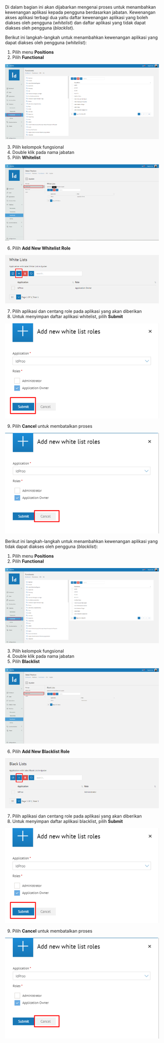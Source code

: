 Di dalam bagian ini akan dijabarkan mengenai proses untuk menambahkan kewenangan aplikasi kepada pengguna berdasarkan 
jabatan. Kewenangan akses aplikasi terbagi dua yaitu daftar kewenangan aplikasi yang boleh diakses oleh pengguna 
(*whitelist*) dan daftar aplikasi yang tidak dapat diakses oleh pengguna (*blacklist*).

Berikut ini langkah-langkah untuk menambahkan kewenangan aplikasi yang dapat diakses oleh pengguna (*whitelist*):

1. Pilih menu **Positions**
2. Pilih **Functional**

![Gambar](_static/Gambar5.3.4.1_1.png/?sanitize=true)

3. Pilih kelompok fungsional
4. Double klik pada nama jabatan
5. Pilih **Whitelist**

![Gambar](_static/Gambar5.3.4.1_2.png/?sanitize=true)

6. Pilih **Add New Whitelist Role**

![Gambar](_static/Gambar5.3.4.1_3.png/?sanitize=true)

7. Pilih aplikasi dan centang role pada aplikasi yang akan diberikan
8. Untuk menyimpan daftar aplikasi whitelist, pilih **Submit**

![Gambar](_static/Gambar5.3.4.1_4.png/?sanitize=true)

9. Pilih **Cancel** untuk membatalkan proses

![Gambar](_static/Gambar5.3.4.1_5.png/?sanitize=true)

Berikut ini langkah-langkah untuk menambahkan kewenangan aplikasi yang tidak dapat diakses oleh pengguna (*blacklist*):

1. Pilih menu **Positions**
2. Pilih **Functional**

![Gambar](_static/Gambar5.3.4.1_6.png/?sanitize=true)

3. Pilih kelompok fungsional
4. Double klik pada nama jabatan
5. Pilih **Blacklist**

![Gambar](_static/Gambar5.3.4.1_7.png/?sanitize=true)

6. Pilih **Add New Blacklist Role**

![Gambar](_static/Gambar5.3.4.1_8.png/?sanitize=true)

7. Pilih aplikasi dan centang role pada aplikasi yang akan diberikan
8. Untuk menyimpan daftar aplikasi blacklist, pilih **Submit**

![Gambar](_static/Gambar5.3.4.1_9.png/?sanitize=true)

9. Pilih **Cancel** untuk membatalkan proses

![Gambar](_static/Gambar5.3.4.1_10.png/?sanitize=true)